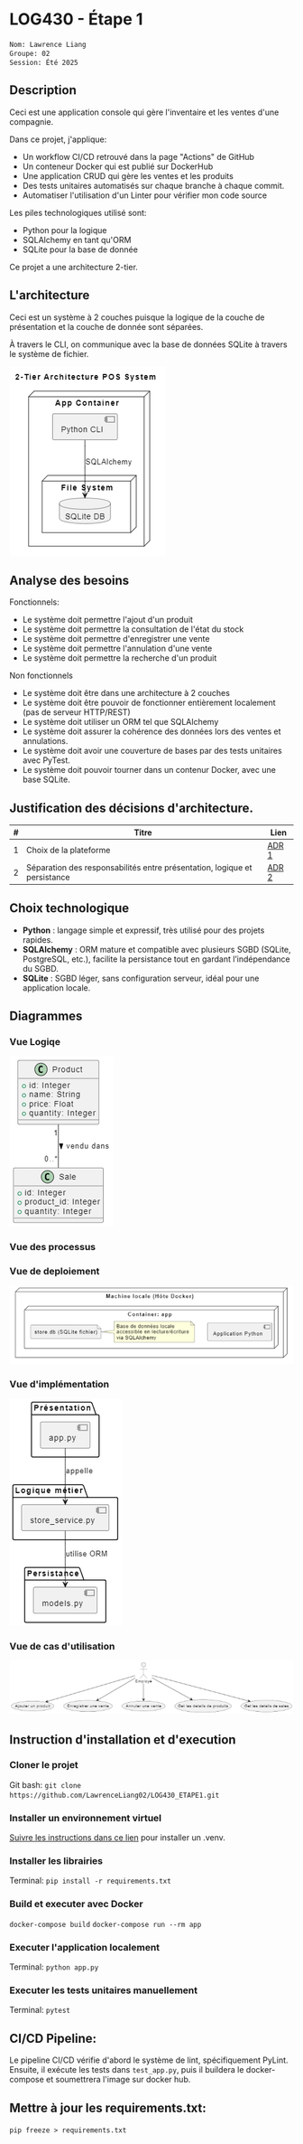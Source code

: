 # LOG430 - Étape 1
```
Nom: Lawrence Liang
Groupe: 02
Session: Été 2025
```

## Description
Ceci est une application console qui gère l'inventaire et les ventes d'une compagnie. 

Dans ce projet, j'applique:
- Un workflow CI/CD retrouvé dans la page "Actions" de GitHub
- Un conteneur Docker qui est publié sur DockerHub
- Une application CRUD qui gère les ventes et les produits
- Des tests unitaires automatisés sur chaque branche à chaque commit.
- Automatiser l'utilisation d'un Linter pour vérifier mon code source

Les piles technologiques utilisé sont:
- Python pour la logique
- SQLAlchemy en tant qu'ORM
- SQLite pour la base de donnée

Ce projet a une architecture 2-tier.

## L'architecture

Ceci est un système à 2 couches puisque la logique de la couche de présentation et la couche de donnée sont séparées. 

À travers le CLI, on communique avec la base de données SQLite à travers le système de fichier.

![diagramme d'architecture](./docs/UML/lab1/architecture.png)

## Analyse des besoins

Fonctionnels:
- Le système doit permettre l'ajout d'un produit
- Le système doit permettre la consultation de l'état du stock
- Le système doit permettre d'enregistrer une vente
- Le système doit permettre l'annulation d'une vente
- Le système doit permettre la recherche d'un produit

Non fonctionnels
- Le système doit être dans une architecture à 2 couches
- Le système doit être pouvoir de fonctionner entièrement localement (pas de serveur HTTP/REST)
- Le système doit utiliser un ORM tel que SQLAlchemy
- Le système doit assurer la cohérence des données lors des ventes et annulations.
- Le système doit avoir une couverture de bases par des tests unitaires avec PyTest.
- Le système doit pouvoir tourner dans un contenur Docker, avec une base SQLite.

## Justification des décisions d'architecture.

| # | Titre | Lien |
| - | - | - |
| 1 | Choix de la plateforme | [ADR 1](docs/ADR/ADR1.md)|
| 2 | Séparation des responsabilités entre présentation, logique et persistance | [ADR 2](docs/ADR/ADR2.md)|


## Choix technologique

- **Python** : langage simple et expressif, très utilisé pour des projets rapides.
- **SQLAlchemy** : ORM mature et compatible avec plusieurs SGBD (SQLite, PostgreSQL, etc.), facilite la persistance tout en gardant l’indépendance du SGBD.
- **SQLite** : SGBD léger, sans configuration serveur, idéal pour une application locale.

## Diagrammes

### Vue Logiqe

![diagramme de classe](./docs/UML/lab1/classe.png)

### Vue des processus

### Vue de deploiement

![diagramme de deploiement](./docs/UML/lab1/deploiement.png)

### Vue d'implémentation

![diagramme de cas d'utilisation](./docs/UML/lab1/modules.png)

### Vue de cas d'utilisation

![diagramme de cas d'utilisation](./docs/UML/lab1/cas_utilisation.png)

## Instruction d'installation et d'execution

### Cloner le projet
Git bash: `git clone https://github.com/LawrenceLiang02/LOG430_ETAPE1.git`

### Installer un environnement virtuel
[Suivre les instructions dans ce lien](https://packaging.python.org/en/latest/guides/installing-using-pip-and-virtual-environments/) pour installer un .venv.

### Installer les librairies
Terminal: `pip install -r requirements.txt`

### Build et executer avec Docker
`docker-compose build`
`docker-compose run --rm app`

### Executer l'application localement

Terminal: `python app.py`

### Executer les tests unitaires manuellement

Terminal: `pytest`

## CI/CD Pipeline:

Le pipeline CI/CD vérifie d'abord le système de lint, spécifiquement PyLint. Ensuite, il exécute les tests dans `test_app.py`, puis il buildera le docker-compose et soumettrera l'image sur docker hub.

## Mettre à jour les requirements.txt:

`pip freeze > requirements.txt`